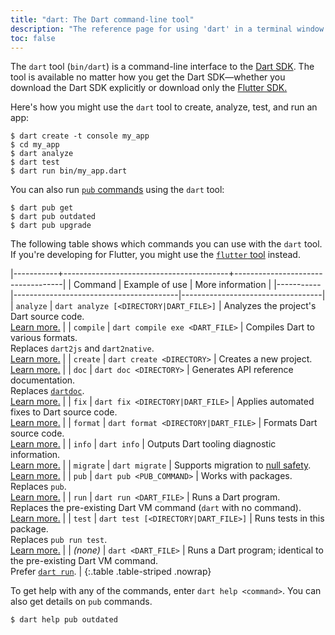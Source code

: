```yaml
---
title: "dart: The Dart command-line tool"
description: "The reference page for using 'dart' in a terminal window."
toc: false
---
```


The `dart` tool (`bin/dart`)
is a command-line interface to the [Dart SDK](/tools/sdk).
The tool is available no matter how you get the Dart SDK—whether 
you download the Dart SDK explicitly 
or download only the [Flutter SDK.]({{site.flutter}})

Here's how you might use the `dart` tool
to create, analyze, test, and run an app:

```terminal
$ dart create -t console my_app
$ cd my_app
$ dart analyze
$ dart test
$ dart run bin/my_app.dart
```

You can also run [`pub` commands][pub] using the `dart` tool:

```terminal
$ dart pub get
$ dart pub outdated
$ dart pub upgrade
```

The following table shows which commands you can use with the `dart` tool.
If you're developing for Flutter,
you might use the [`flutter` tool][] instead.

[`flutter` tool]: {{site.flutter-docs}}/reference/flutter-cli

|-----------+-----------------------------------------+-----------------------------------|
| Command   | Example of use                          | More information                  |
|-----------|-----------------------------------------|-----------------------------------|
| `analyze` | `dart analyze [<DIRECTORY|DART_FILE>]`  | Analyzes the project's Dart source code.<br>[Learn more.][analyze] |
| `compile` | `dart compile exe <DART_FILE>`          | Compiles Dart to various formats.<br>Replaces `dart2js` and `dart2native`.<br>[Learn more.][compile] | 
| `create`  | `dart create <DIRECTORY>`               | Creates a new project.<br>[Learn more.][create] | 
| `doc`     | `dart doc <DIRECTORY>`                  | Generates API reference documentation.<br>Replaces [`dartdoc`][].<br>[Learn more.][doc] |
| `fix`     | `dart fix <DIRECTORY|DART_FILE>`        | Applies automated fixes to Dart source code.<br>[Learn more.][fix] | 
| `format`  | `dart format <DIRECTORY|DART_FILE>`     | Formats Dart source code.<br>[Learn more.][format] |
| `info`    | `dart info`                             | Outputs Dart tooling diagnostic information.<br>[Learn more.][info] |
| `migrate` | `dart migrate`                          | Supports migration to [null safety][].<br>[Learn more.][migrate] |
| `pub`     | `dart pub <PUB_COMMAND>`                | Works with packages.<br>Replaces `pub`.<br>[Learn more.][pub] | 
| `run`     | `dart run <DART_FILE>`                  | Runs a Dart program. <br>Replaces the pre-existing Dart VM command (`dart` with no command).<br>[Learn more.][run] | 
| `test`    | `dart test [<DIRECTORY|DART_FILE>]`     | Runs tests in this package.<br>Replaces `pub run test`.<br>[Learn more.][test] |
| _(none)_  | `dart <DART_FILE>`                      | Runs a Dart program; identical to the pre-existing Dart VM command.<br>Prefer [`dart run`][run]. |
{:.table .table-striped .nowrap}

[analyze]: /tools/dart-analyze
[compile]: /tools/dart-compile
[create]: /tools/dart-create
[doc]: /tools/dart-doc
[fix]: /tools/dart-fix
[format]: /tools/dart-format
[info]: /tools/dart-info
[pub]: /tools/pub/cmd
[run]: /tools/dart-run
[test]: /tools/dart-test
[migrate]: /null-safety/migration-guide#migration-tool

To get help with any of the commands, enter `dart help <command>`.
You can also get details on `pub` commands.

```terminal
$ dart help pub outdated
```

[`dartdoc`]: {{site.pub-pkg}}/dartdoc
[null safety]: /null-safety
